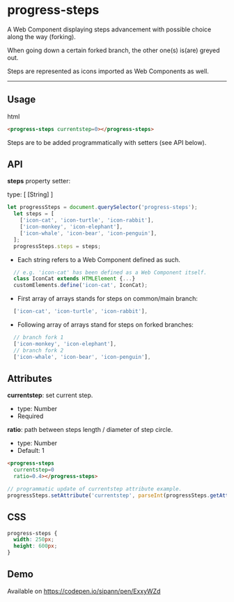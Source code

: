 # progress-steps

A Web Component displaying steps advancement with possible choice along the way (forking). 

When going down a certain forked branch, the other one(s) is(are) greyed out.

Steps are represented as icons imported as Web Components as well.

___

## Usage

html
```html
<progress-steps currentstep=0></progress-steps>
```

Steps are to be added programmatically with setters (see API below).


## API

**steps** property setter:

type: [ [String] ]


```js
let progressSteps = document.querySelector('progress-steps');
  let steps = [
    ['icon-cat', 'icon-turtle', 'icon-rabbit'],
    ['icon-monkey', 'icon-elephant'],
    ['icon-whale', 'icon-bear', 'icon-penguin'],
  ];
  progressSteps.steps = steps;
```

* Each string refers to a Web Component defined as such.
```js
  // e.g. 'icon-cat' has been defined as a Web Component itself.
  class IconCat extends HTMLElement {...}
  customElements.define('icon-cat', IconCat);
```

* First array of arrays stands for steps on common/main branch:

```js
  ['icon-cat', 'icon-turtle', 'icon-rabbit'],
```

* Following array of arrays stand for steps on forked branches:
```js
  // branch fork 1 
  ['icon-monkey', 'icon-elephant'],
  // branch fork 2
  ['icon-whale', 'icon-bear', 'icon-penguin'],
```


## Attributes

**currentstep**: set current step.
* type: Number
* Required

**ratio**: path between steps length / diameter of step circle.
* type: Number
* Default: 1 


```html
<progress-steps 
  currentstep=0 
  ratio=0.4></progress-steps>
```


```js
// programmatic update of currentstep attribute example.
progressSteps.setAttribute('currentstep', parseInt(progressSteps.getAttribute('currentstep')) + 1);
```


## CSS

```css
progress-steps {
  width: 250px;
  height: 600px;
}
```


## Demo
Available on https://codepen.io/sipann/pen/ExxyWZd

